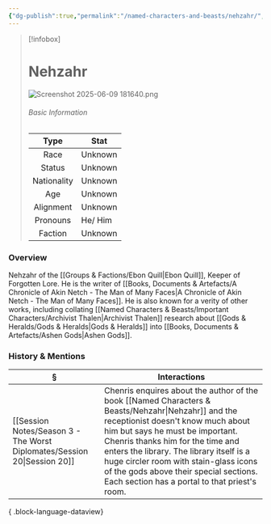 ```yaml
---
{"dg-publish":true,"permalink":"/named-characters-and-beasts/nehzahr/","tags":["NPC"],"updated":"2025-06-10T19:10:58.461+01:00"}
---
```


> [!infobox]
> 
> # Nehzahr
>![Screenshot 2025-06-09 181640.png](/img/user/Admin/Attachments/Screenshot%202025-06-09%20181640.png)
> ###### Basic Information
> 
> | Type | Stat |
> | :----: | --- |
> | Race | Unknown |
> | Status | Unknown |
> | Nationality | Unknown |
> | Age | Unknown |
> | Alignment | Unknown |
> | Pronouns | He/ Him |
> | Faction | Unknown |
### Overview
Nehzahr of the [[Groups & Factions/Ebon Quill\|Ebon Quill]], Keeper of Forgotten Lore. He is the writer of [[Books, Documents & Artefacts/A Chronicle of Akin Netch - The Man of Many Faces\|A Chronicle of Akin Netch - The Man of Many Faces]]. He is also known for a verity of other works, including collating [[Named Characters & Beasts/Important Characters/Archivist Thalen\|Archivist Thalen]] research about [[Gods & Heralds/Gods & Heralds\|Gods & Heralds]] into [[Books, Documents & Artefacts/Ashen Gods\|Ashen Gods]].

### History & Mentions
| §                                                                           | Interactions                                                                                                                                                                                                                                                                                                                                                  |
| --------------------------------------------------------------------------- | ------------------------------------------------------------------------------------------------------------------------------------------------------------------------------------------------------------------------------------------------------------------------------------------------------------------------------------------------------------- |
| [[Session Notes/Season 3 - The Worst Diplomates/Session 20\|Session 20]] | Chenris enquires about the author of the book [[Named Characters & Beasts/Nehzahr\|Nehzahr]] and the receptionist doesn't know much about him but says he must be important. Chenris thanks him for the time and enters the library. The library itself is a huge circler room with stain-glass icons of the gods above their special sections. Each section has a portal to that priest's room. |

{ .block-language-dataview}